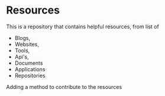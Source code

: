 # Resources

This is a repository that contains helpful resources, from list of 
- Blogs, 
- Websites, 
- Tools, 
- Api's, 
- Documents
- Applications
- Repositories

Adding a method to contribute to the resources